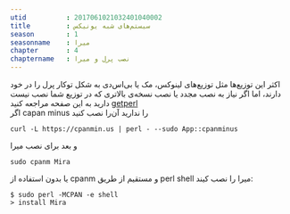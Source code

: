 ```yaml
---
utid          : 2017061021032401040002
title         : سیستم‌های شبه یونیکس
season        : 1
seasonname    : میرا
chapter       : 4
chaptername   : نصب پرل و میرا
---
```



<p>اکثر این توزیع‌ها مثل توزیع‌های لینوکس، مک یا بی‌اس‌دی به شکل توکار پرل را در خود دارند، اما اگر نیاز به نصب مجدد یا نصب نسخه‌ی بالاتری که در توزیع شما نصب نیست دارید به این صفحه مراجعه کنید
<a href="https://www.perl.org/get.html" title="Perl">getperl</a> <br />
اگر capan minus را ندارید آن‌را نصب کنید</p>

<pre><code>curl -L https://cpanmin.us | perl - --sudo App::cpanminus
</code></pre>

<p>و بعد برای نصب میرا</p>

<pre><code>sudo cpanm Mira
</code></pre>

<p>یا بدون استفاده از cpanm و مستقیم از طریق perl shell میرا را نصب کیند:</p>

<pre><code>$ sudo perl -MCPAN -e shell
&gt; install Mira
</code></pre>


